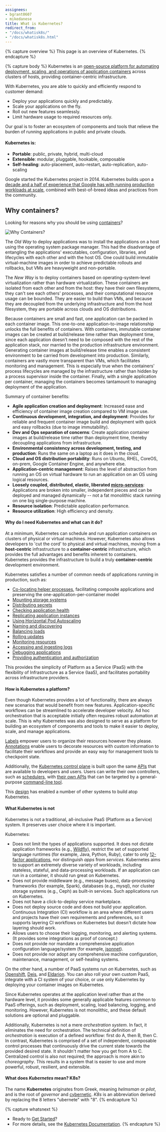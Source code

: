 ```yaml
---
assignees:
- bgrant0607
- mikedanese
title: What is Kubernetes?
redirect_from:
- "/docs/whatisk8s/"
- "/docs/whatisk8s.html"
---
```

{% capture overview %}
This page is an overview of Kubernetes.
{% endcapture %}

{% capture body %}
Kubernetes is an [open-source platform for automating deployment, scaling, and operations of application containers](http://www.slideshare.net/BrianGrant11/wso2con-us-2015-kubernetes-a-platform-for-automating-deployment-scaling-and-operations) across clusters of hosts, providing container-centric infrastructure.

With Kubernetes, you are able to quickly and efficiently respond to customer demand:

 - Deploy your applications quickly and predictably.
 - Scale your applications on the fly.
 - Roll out new features seamlessly.
 - Limit hardware usage to required resources only. 

Our goal is to foster an ecosystem of components and tools that relieve the burden of running applications in public and private clouds.

#### Kubernetes is:

* **Portable**: public, private, hybrid, multi-cloud
* **Extensible**: modular, pluggable, hookable, composable
* **Self-healing**: auto-placement, auto-restart, auto-replication, auto-scaling

Google started the Kubernetes project in 2014. Kubernetes builds upon a [decade and a half of experience that Google has with running production workloads at scale](https://research.google.com/pubs/pub43438.html), combined with best-of-breed ideas and practices from the community.

## Why containers?

Looking for reasons why you should be using [containers](http://aucouranton.com/2014/06/13/linux-containers-parallels-lxc-openvz-docker-and-more/)?

![Why Containers?](/images/docs/why_containers.svg)

The *Old Way* to deploy applications was to install the applications on a host using the operating system package manager. This had the disadvantage of entangling the applications' executables, configuration, libraries, and lifecycles with each other and with the host OS. One could build immutable virtual-machine images in order to achieve predictable rollouts and rollbacks, but VMs are heavyweight and non-portable.

The *New Way* is to deploy containers based on operating-system-level virtualization rather than hardware virtualization. These containers are isolated from each other and from the host: they have their own filesystems, they can't see each others' processes, and their computational resource usage can be bounded. They are easier to build than VMs, and because they are decoupled from the underlying infrastructure and from the host filesystem, they are portable across clouds and OS distributions.

Because containers are small and fast, one application can be packed in each container image. This one-to-one application-to-image relationship unlocks the full benefits of containers. With containers, immutable container images can be created at build/release time rather than deployment time, since each application doesn't need to be composed with the rest of the application stack, nor married to the production infrastructure environment. Generating container images at build/release time enables a consistent environment to be carried from development into production.
Similarly, containers are vastly more transparent than VMs, which facilitates monitoring and management. This is especially true when the containers' process lifecycles are managed by the infrastructure rather than hidden by a process supervisor inside the container. Finally, with a single application per container, managing the containers becomes tantamount to managing deployment of the application.

Summary of container benefits:

* **Agile application creation and deployment**:
    Increased ease and efficiency of container image creation compared to VM image use.
* **Continuous development, integration, and deployment**:
    Provides for reliable and frequent container image build and deployment with quick and easy rollbacks (due to image immutability).
* **Dev and Ops separation of concerns**:
    Create application container images at build/release time rather than deployment time, thereby decoupling applications from infrastructure.
* **Environmental consistency across development, testing, and production**:
    Runs the same on a laptop as it does in the cloud.
* **Cloud and OS distribution portability**:
    Runs on Ubuntu, RHEL, CoreOS, on-prem, Google Container Engine, and anywhere else.
* **Application-centric management**:
    Raises the level of abstraction from running an OS on virtual hardware to run an application on an OS using logical resources.
* **Loosely coupled, distributed, elastic, liberated [micro-services](http://martinfowler.com/articles/microservices.html)**:
    Applications are broken into smaller, independent pieces and can be deployed and managed dynamically -- not a fat monolithic stack running on one big single-purpose machine.
* **Resource isolation**:
    Predictable application performance.
* **Resource utilization**:
    High efficiency and density.

#### Why do I need Kubernetes and what can it do?

At a minimum, Kubernetes can schedule and run application containers on clusters of physical or virtual machines. However, Kubernetes also allows developers to 'cut the cord' to physical and virtual machines, moving from a **host-centric** infrastructure to a **container-centric** infrastructure, which provides the full advantages and benefits inherent to containers. Kubernetes provides the infrastructure to build a truly **container-centric** development environment.

Kubernetes satisfies a number of common needs of applications running in production, such as:

* [Co-locating helper processes](/docs/concepts/workloads/pods/pod/), facilitating composite applications and preserving the one-application-per-container model
* [Mounting storage systems](/docs/concepts/storage/volumes/)
* [Distributing secrets](/docs/concepts/configuration/secret/)
* [Checking application health](/docs/user-guide/production-pods/#liveness-and-readiness-probes-aka-health-checks)
* [Replicating application instances](/docs/concepts/workloads/controllers/replicationcontroller/)
* [Using Horizontal Pod Autoscaling](/docs/tasks/run-application/horizontal-pod-autoscale/)
* [Naming and discovering](/docs/concepts/services-networking/connect-applications-service/)
* [Balancing loads](/docs/concepts/services-networking/service/)
* [Rolling updates](/docs/tasks/run-application/rolling-update-replication-controller/)
* [Monitoring resources](/docs/concepts/cluster-administration/resource-usage-monitoring/)
* [Accessing and ingesting logs](/docs/concepts/cluster-administration/logging/)
* [Debugging applications](/docs/tasks/debug-application-cluster/debug-application-introspection/)
* [Providing authentication and authorization](/docs/admin/authorization/)

This provides the simplicity of Platform as a Service (PaaS) with the flexibility of Infrastructure as a Service (IaaS), and facilitates portability across infrastructure providers.

#### How is Kubernetes a platform?

Even though Kubernetes provides a lot of functionality, there are always new scenarios that would benefit from new features. Application-specific workflows can be streamlined to accelerate developer velocity. Ad hoc orchestration that is acceptable initially often requires robust automation at scale. This is why Kubernetes was also designed to serve as a platform for building an ecosystem of components and tools to make it easier to deploy, scale, and manage applications.

[Labels](/docs/user-guide/labels/) empower users to organize their resources however they please. [Annotations](/docs/concepts/overview/working-with-objects/annotations/) enable users to decorate resources with custom information to facilitate their workflows and provide an easy way for management tools to checkpoint state.

Additionally, the [Kubernetes control plane](/docs/admin/cluster-components) is built upon the same [APIs](/docs/api/) that are available to developers and users. Users can write their own controllers, such as [schedulers](https://github.com/kubernetes/kubernetes/tree/{{page.githubbranch}}/docs/devel/scheduler.md), with [their own APIs](https://github.com/kubernetes/kubernetes/blob/{{page.githubbranch}}/docs/design/extending-api.md) that can be targeted by a general-purpose [command-line tool](/docs/user-guide/kubectl-overview/).

This [design](https://github.com/kubernetes/kubernetes/blob/{{page.githubbranch}}/docs/design/principles.md) has enabled a number of other systems to build atop Kubernetes.

#### What Kubernetes is not

Kubernetes is not a traditional, all-inclusive PaaS (Platform as a Service) system. It preserves user choice where it is important.

Kubernetes:

* Does not limit the types of applications supported. It does not dictate application frameworks (e.g., [Wildfly](http://wildfly.org/)), restrict the set of supported language runtimes (for example, Java, Python, Ruby), cater to only [12-factor applications](http://12factor.net/), nor distinguish *apps* from *services*. Kubernetes aims to support an extremely diverse variety of workloads, including stateless, stateful, and data-processing workloads. If an application can run in a container, it should run great on Kubernetes.
* Does not provide middleware (e.g., message buses), data-processing frameworks (for example, Spark), databases (e.g., mysql), nor cluster storage systems (e.g., Ceph) as built-in services. Such applications run on Kubernetes.
* Does not have a click-to-deploy service marketplace.
* Does not deploy source code and does not build your application. Continuous Integration (CI) workflow is an area where different users and projects have their own requirements and preferences, so it supports layering CI workflows on Kubernetes but doesn't dictate how layering should work.
* Allows users to choose their logging, monitoring, and alerting systems. (It provides some integrations as proof of concept.)
* Does not provide nor mandate a comprehensive application configuration language/system (for example, [jsonnet](https://github.com/google/jsonnet)).
* Does not provide nor adopt any comprehensive machine configuration, maintenance, management, or self-healing systems.

On the other hand, a number of PaaS systems run *on* Kubernetes, such as [Openshift](https://www.openshift.org/), [Deis](http://deis.io/), and [Eldarion](http://eldarion.cloud/). You can also roll your own custom PaaS, integrate with a CI system of your choice, or use only Kubernetes by deploying your container images on Kubernetes.

Since Kubernetes operates at the application level rather than at the hardware level, it provides some generally applicable features common to PaaS offerings, such as deployment, scaling, load balancing, logging, and monitoring. However, Kubernetes is not monolithic, and these default solutions are optional and pluggable.

Additionally, Kubernetes is not a mere *orchestration system*. In fact, it eliminates the need for orchestration. The technical definition of *orchestration* is execution of a defined workflow: first do A, then B, then C. In contrast, Kubernetes is comprised of a set of independent, composable control processes that continuously drive the current state towards the provided desired state. It shouldn't matter how you get from A to C. Centralized control is also not required; the approach is more akin to *choreography*. This results in a system that is easier to use and more powerful, robust, resilient, and extensible.

#### What does *Kubernetes* mean? K8s?

The name **Kubernetes** originates from Greek, meaning *helmsman* or *pilot*, and is the root of *governor* and [cybernetic](http://www.etymonline.com/index.php?term=cybernetics). *K8s* is an abbreviation derived by replacing the 8 letters "ubernete" with "8".
{% endcapture %}

{% capture whatsnext %}
*   Ready to [Get Started](/docs/getting-started-guides/)?
*   For more details, see the [Kubernetes Documentation](/docs/user-guide/).
{% endcapture %}


